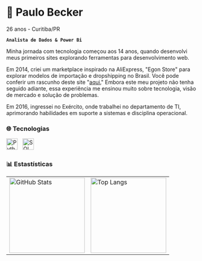 # 🔰 Paulo Becker

26 anos - Curitiba/PR

**`Analista de Dados & Power Bi`**

Minha jornada com tecnologia começou aos 14 anos, quando desenvolvi meus primeiros sites explorando ferramentas para desenvolvimento web.

Em 2014, criei um marketplace inspirado na AliExpress, "Egon Store" para explorar modelos de importação e dropshipping no Brasil. Você pode conferir um rascunho deste site "[aqui.](https://upperdota.wixsite.com/egon)" Embora este meu projeto não tenha seguido adiante, essa experiência me ensinou muito sobre tecnologia, visão de mercado e solução de problemas.

Em 2016, ingressei no Exército, onde trabalhei no departamento de TI, aprimorando habilidades em suporte a sistemas e disciplina operacional.

### 🌐 Tecnologias

<img 
    align="left" 
    alt="Python" 
    title="Python"
    width="30px" 
    style="padding-right: 10px;" 
    src="https://cdn.jsdelivr.net/gh/devicons/devicon@latest/icons/python/python-original.svg"
/>
<img 
    align="left" 
    alt="SQL" 
    title="SQL"
    width="30px" 
    style="padding-right: 10px;" 
    src="https://cdn.jsdelivr.net/gh/devicons/devicon@latest/icons/azuresqldatabase/azuresqldatabase-original.svg"
/>

<br/>
<br/>

### 📊 Estastísticas

<table>
  <tr>
    <td>
      <img 
        alt="GitHub Stats" 
        height="200" 
        src="https://github-readme-stats.vercel.app/api?username=pBeckerrr&show_icons=true&theme=tokyonight&include_all_commits=true&locale=pt-br" 
      />
    </td>
    <td>
      <img 
        alt="Top Langs" 
        height="200" 
        src="https://github-readme-stats.vercel.app/api/top-langs/?username=pBeckerrr&theme=tokyonight&layout=compact&custom_title=Tecnologias&langs_count=9" 
      />
    </td>
  </tr>
</table>

